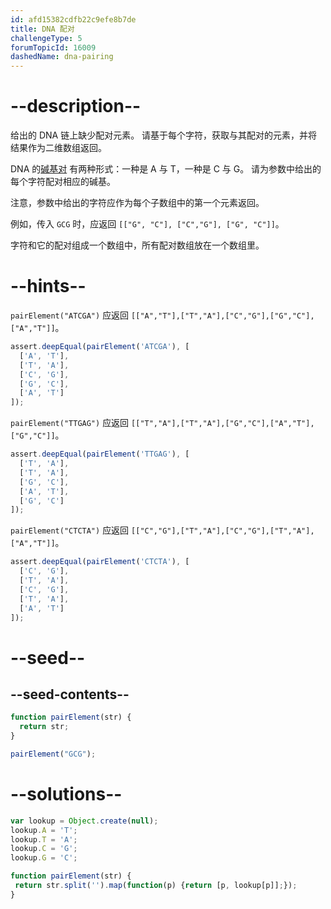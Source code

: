 ```yaml
---
id: afd15382cdfb22c9efe8b7de
title: DNA 配对
challengeType: 5
forumTopicId: 16009
dashedName: dna-pairing
---
```


# --description--

给出的 DNA 链上缺少配对元素。 请基于每个字符，获取与其配对的元素，并将结果作为二维数组返回。

DNA 的[碱基对](http://en.wikipedia.org/wiki/Base_pair) 有两种形式：一种是 A 与 T，一种是 C 与 G。 请为参数中给出的每个字符配对相应的碱基。

注意，参数中给出的字符应作为每个子数组中的第一个元素返回。

例如，传入 `GCG` 时，应返回 `[["G", "C"], ["C","G"], ["G", "C"]]`。

字符和它的配对组成一个数组中，所有配对数组放在一个数组里。

# --hints--

`pairElement("ATCGA")` 应返回 `[["A","T"],["T","A"],["C","G"],["G","C"],["A","T"]]`。

```js
assert.deepEqual(pairElement('ATCGA'), [
  ['A', 'T'],
  ['T', 'A'],
  ['C', 'G'],
  ['G', 'C'],
  ['A', 'T']
]);
```

`pairElement("TTGAG")` 应返回 `[["T","A"],["T","A"],["G","C"],["A","T"],["G","C"]]`。

```js
assert.deepEqual(pairElement('TTGAG'), [
  ['T', 'A'],
  ['T', 'A'],
  ['G', 'C'],
  ['A', 'T'],
  ['G', 'C']
]);
```

`pairElement("CTCTA")` 应返回 `[["C","G"],["T","A"],["C","G"],["T","A"],["A","T"]]`。

```js
assert.deepEqual(pairElement('CTCTA'), [
  ['C', 'G'],
  ['T', 'A'],
  ['C', 'G'],
  ['T', 'A'],
  ['A', 'T']
]);
```

# --seed--

## --seed-contents--

```js
function pairElement(str) {
  return str;
}

pairElement("GCG");
```

# --solutions--

```js
var lookup = Object.create(null);
lookup.A = 'T';
lookup.T = 'A';
lookup.C = 'G';
lookup.G = 'C';

function pairElement(str) {
 return str.split('').map(function(p) {return [p, lookup[p]];});
}
```
